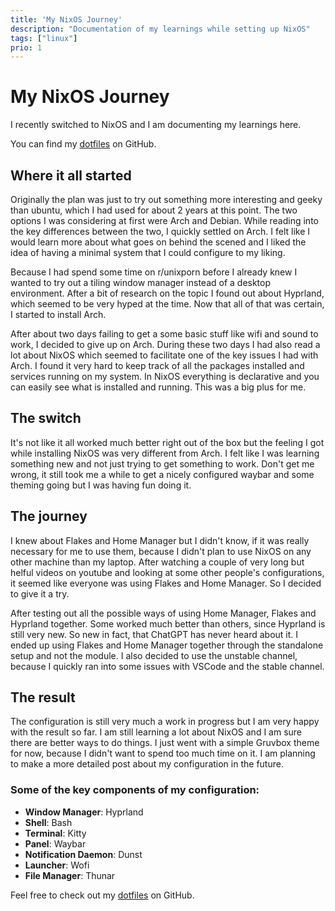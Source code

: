 ```yaml
---
title: 'My NixOS Journey'
description: "Documentation of my learnings while setting up NixOS"
tags: ["linux"]
prio: 1
---
```


# My NixOS Journey

I recently switched to NixOS and I am documenting my learnings here. 

You can find my [dotfiles](https://github.com/pierresquarra/nix-config) on GitHub.

## Where it all started

Originally the plan was just to try out something more interesting and geeky than ubuntu, which I had used for about 2 years at this point. The two options I was considering at first were Arch and Debian. While reading into the key differences between the two, I quickly settled on Arch. I felt like I would learn more about what goes on behind the scened and I liked the idea of having a minimal system that I could configure to my liking.

Because I had spend some time on r/unixporn before I already knew I wanted to try out a tiling window manager instead of a desktop environment. After a bit of research on the topic I found out about Hyprland, which seemed to be very hyped at the time. Now that all of that was certain, I started to install Arch.

After about two days failing to get a some basic stuff like wifi and sound to work, I decided to give up on Arch. During these two days I had also read a lot about NixOS which seemed to facilitate one of the key issues I had with Arch. I found it very hard to keep track of all the packages installed and services running on my system. In NixOS everything is declarative and you can easily see what is installed and running. This was a big plus for me.

## The switch

It's not like it all worked much better right out of the box but the feeling I got while installing NixOS was very different from Arch. I felt like I was learning something new and not just trying to get something to work. Don't get me wrong, it still took me a while to get a nicely configured waybar and some theming going but I was having fun doing it.

## The journey

I knew about Flakes and Home Manager but I didn't know, if it was really necessary for me to use them, because I didn't plan to use NixOS on any other machine than my laptop. After watching a couple of very long but helful videos on youtube and looking at some other people's configurations, it seemed like everyone was using Flakes and Home Manager. So I decided to give it a try.

After testing out all the possible ways of using Home Manager, Flakes and Hyprland together. Some worked much better than others, since Hyprland is still very new. So new in fact, that ChatGPT has never heard about it. I ended up using Flakes and Home Manager together through the standalone setup and not the module. I also decided to use the unstable channel, because I quickly ran into some issues with VSCode and the stable channel.

## The result

The configuration is still very much a work in progress but I am very happy with the result so far. I am still learning a lot about NixOS and I am sure there are better ways to do things. I just went with a simple Gruvbox theme for now, because I didn't want to spend too much time on it. I am planning to make a more detailed post about my configuration in the future.


### Some of the key components of my configuration:

- **Window Manager**: Hyprland
- **Shell**: Bash
- **Terminal**: Kitty
- **Panel**: Waybar
- **Notification Daemon**: Dunst
- **Launcher**: Wofi
- **File Manager**: Thunar

Feel free to check out my [dotfiles](https://github.com/pierresquarr/nix-config) on GitHub.
